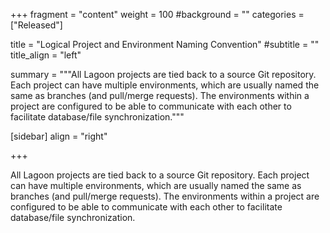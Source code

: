 +++
fragment = "content"
weight = 100
#background = ""
categories = ["Released"]

title = "Logical Project and Environment Naming Convention"
#subtitle = ""
title_align = "left"

summary = """All Lagoon projects are tied back to a source Git repository. Each project can have multiple environments, which are usually named the same as branches (and pull/merge requests). The environments within a project are configured to be able to communicate with each other to facilitate database/file synchronization."""

[sidebar]
  align = "right"

+++

All Lagoon projects are tied back to a source Git repository. Each project can have multiple environments, which are usually named the same as branches (and pull/merge requests). The environments within a project are configured to be able to communicate with each other to facilitate database/file synchronization.